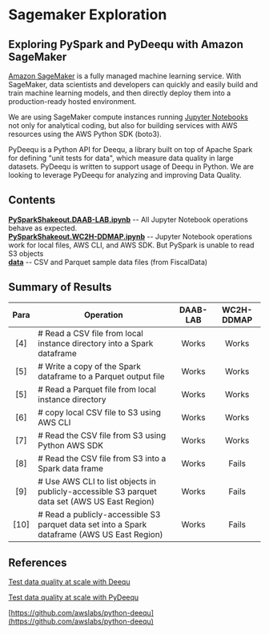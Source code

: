 # Sagemaker Exploration
## Exploring PySpark and PyDeequ with Amazon SageMaker 

[Amazon SageMaker](https://docs.aws.amazon.com/sagemaker/latest/dg/whatis.html) is a fully managed machine learning service. With SageMaker, data scientists and developers can quickly and easily build and train machine learning models, and then directly deploy them into a production-ready hosted environment.

We are using SageMaker compute instances running [Jupyter Notebooks](https://jupyter.org) not only for analytical coding, but also for building services with AWS resources using the AWS Python SDK (boto3).

PyDeequ is a Python API for Deequ, a library built on top of Apache Spark for defining "unit tests for data", which measure data quality in large datasets. PyDeequ is written to support usage of Deequ in Python.   We are looking to leverage PyDeequ for analyzing and improving Data Quality.

## Contents
[**PySparkShakeout.DAAB-LAB.ipynb**](PySparkShakeout.DAAB-LAB.ipynb) -- All Jupyter Notebook operations behave as expected.<br/>
[**PySparkShakeout.WC2H-DDMAP.ipynb**](PySparkShakeout.WC2H-DDMAP.ipynb) -- Jupyter Notebook operations work for local files, AWS CLI, and AWS SDK.  But PySpark is unable to read S3 objects <br/>
[**data**](data) -- CSV and Parquet sample data files (from FiscalData) <br/>

## Summary of Results
|Para|Operation|DAAB-LAB|WC2H-DDMAP|				
|:-:|---|:-:|:-:|				
|[4]|# Read a CSV file from local instance directory into a Spark dataframe|Works|Works|				
|[5]|# Write a copy of the Spark dataframe to a Parquet output file|Works|Works|				
|[5]|# Read a Parquet file from local instance directory|Works|Works|				
|[6]|# copy local CSV file to S3 using AWS CLI|Works|Works|				
|[7]|# Read the CSV file from S3 using Python AWS SDK|Works|Works|				
|[8]|# Read the CSV file from S3 into a Spark data frame|Works|Fails|				
|[9]|# Use AWS CLI to list objects in publicly-accessible S3 parquet data set (AWS US East Region)|Works|Fails|				
|[10]|# Read a publicly-accessible S3 parquet data set into a Spark dataframe (AWS US East Region)|Works|Fails|				


## References

[Test data quality at scale with Deequ](https://aws.amazon.com/blogs/big-data/test-data-quality-at-scale-with-deequ/)

[Test data quality at scale with PyDeequ](https://aws.amazon.com/blogs/big-data/testing-data-quality-at-scale-with-pydeequ/) 

[https://github.com/awslabs/python-deequ](https://github.com/awslabs/python-deequ)

